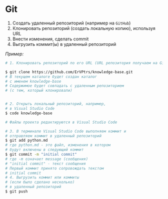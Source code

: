# Git
1. Создать удаленный репозиторий (например на `GitHub`)
2. Клонировать репозиторий (создать локальную копию), используя URL
3. Внести изменения, сделать commit
4. Выгрузить коммит(ы) в удаленный репозиторий

_Пример:_
```bash
# 1. Клонировать репозиторий по его URL (URL репозитория получаем на GitHub (кнопка Code)

$ git clone https://github.com/ErVPtrs/knowledge-base.git
# В текущем каталоге будет создан каталог 
# с именем knowledge-base 
# Содержимое будет совпадать с удаленным репозиторием
# (с тем, который клонировали)


# 2. Открыть локальный репозиторий, например, 
# в Visual Studio Code
$ code knowledge-base

# Файлы проекта редактируются в Visual Studio Code

# 3. В терминале Visual Studio Code выполняем коммит и 
# отправляем коммит в удаленный репозиторий
$ git add python.md
# где python.md - это файл, изменения в котором 
# будут включены в следующий коммит
$ git commit -m "initial commit"
# где -m означает message (сообщения)
# "initial commit" - текст сообщения
# Первый коммит принято сопровождать текстом
# initial commit 
# 4. Выгрузить коммит или коммиты 
# (если было сделано несколько)
# в удаленный репозиторий
$ git push
```
